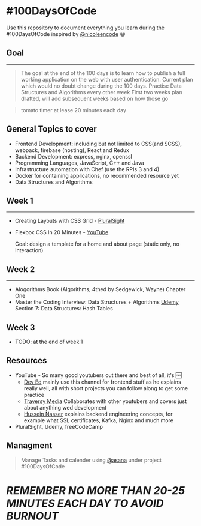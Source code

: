 # #100DaysOfCode

Use this repository to document everything you learn during the #100DaysOfCode inspired by [@nicoleencode](https://www.instagram.com/nicolencode/) :smiley:
<br>

## Goal

<hr>

> The goal at the end of the 100 days is to learn how to publish a full working application on the web with user authentication. Current plan which would no doubt change during the 100 days.
> Practise Data Structures and Algorithms every other week
> First two weeks plan drafted, will add subsequent weeks based on how those go

> tomato timer at lease 20 minutes each day

## General Topics to cover

- Frontend Development: including but not limited to CSS(and SCSS), webpack, firebase (hosting), React and Redux
- Backend Development: express, nginx, openssl
- Programming Languages, JavaScript, C++ and Java
- Infrastructure automation with Chef (use the RPIs 3 and 4)
- Docker for containing applications, no recommended resource yet
- Data Structures and Algorithms

## Week 1

---

- Creating Layouts with CSS Grid - [PluralSight](https://app.pluralsight.com/library/courses/css-grid-creating-layouts/table-of-contents)
- Flexbox CSS In 20 Minutes - [YouTube](https://www.youtube.com/watch?v=JJSoEo8JSnc&t=3s)

  Goal: design a template for a home and about page (static only, no interaction)

## Week 2

---

- Alogorithms Book (Algorithms, 4thed by Sedgewick, Wayne)
  Chapter One
- Master the Coding Interview: Data Structures + Algorithms [Udemy](https://www.udemy.com/course/master-the-coding-interview-data-structures-algorithms/learn/lecture/12310740#overview) Section 7: Data Structures: Hash Tables

## Week 3

- TODO: at the end of week 1

## Resources

- YouTube - So many good youtubers out there and best of all, it's :free:
  - [Dev Ed](https://www.youtube.com/c/DevEd) mainly use this channel for frontend stuff as he explains really well, all with short projects you can follow along to get some practice
  - [Traversy Media](https://www.youtube.com/user/TechGuyWeb) Collaborates with other youtubers and covers just about anything wed development
  - [Hussein Nasser](https://www.youtube.com/user/GISIGeometry) explains backend engineering concepts, for example what SSL certificates, Kafka, Nginx and much more
- PluralSight, Udemy, freeCodeCamp

## Managment

> Manage Tasks and calender using [@asana](https://app.asana.com/0/1199596894927179/overview) under project #100DaysOfCode

# _REMEMBER NO MORE THAN 20-25 MINUTES EACH DAY TO AVOID BURNOUT_
